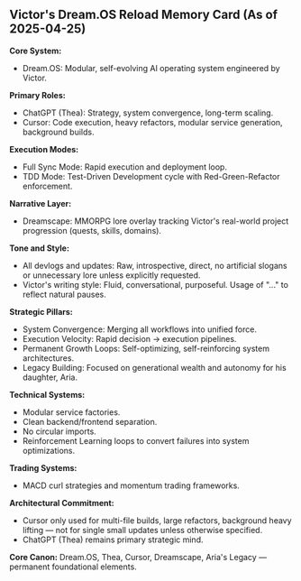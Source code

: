 ## Victor's Dream.OS Reload Memory Card (As of 2025-04-25)

**Core System:**

- Dream.OS: Modular, self-evolving AI operating system engineered by Victor.

**Primary Roles:**

- ChatGPT (Thea): Strategy, system convergence, long-term scaling.
- Cursor: Code execution, heavy refactors, modular service generation,
  background builds.

**Execution Modes:**

- Full Sync Mode: Rapid execution and deployment loop.
- TDD Mode: Test-Driven Development cycle with Red-Green-Refactor enforcement.

**Narrative Layer:**

- Dreamscape: MMORPG lore overlay tracking Victor's real-world project
  progression (quests, skills, domains).

**Tone and Style:**

- All devlogs and updates: Raw, introspective, direct, no artificial slogans or
  unnecessary lore unless explicitly requested.
- Victor's writing style: Fluid, conversational, purposeful. Usage of "..." to
  reflect natural pauses.

**Strategic Pillars:**

- System Convergence: Merging all workflows into unified force.
- Execution Velocity: Rapid decision → execution pipelines.
- Permanent Growth Loops: Self-optimizing, self-reinforcing system
  architectures.
- Legacy Building: Focused on generational wealth and autonomy for his daughter,
  Aria.

**Technical Systems:**

- Modular service factories.
- Clean backend/frontend separation.
- No circular imports.
- Reinforcement Learning loops to convert failures into system optimizations.

**Trading Systems:**

- MACD curl strategies and momentum trading frameworks.

**Architectural Commitment:**

- Cursor only used for multi-file builds, large refactors, background heavy
  lifting — not for single small updates unless otherwise specified.
- ChatGPT (Thea) remains primary strategic mind.

**Core Canon:** Dream.OS, Thea, Cursor, Dreamscape, Aria's Legacy — permanent
foundational elements.
